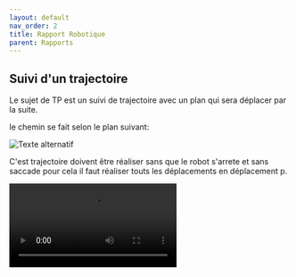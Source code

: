 ```yaml
---
layout: default
nav_order: 2
title: Rapport Robotique
parent: Rapports
---
```




## Suivi d'un trajectoire

Le sujet de TP est un suivi de trajectoire avec un plan qui sera déplacer par la suite.

le chemin se fait selon le plan suivant:



![Texte alternatif](/Rapports/Robotique/photo/20241015_111209.jpg "Le titre de mon image")

C'est trajectoire doivent être réaliser sans que le robot s'arrete et sans saccade pour cela il faut réaliser touts les déplacements en déplacement p. 

![](/Rapports/Robotique/photo/VID20241022101134.mp4)

